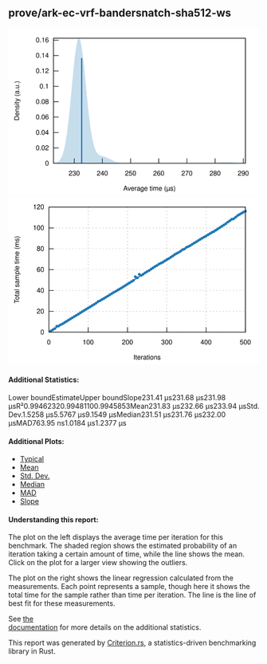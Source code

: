 ## prove/ark-ec-vrf-bandersnatch-sha512-ws

[![PDF of Slope](pdf_small.svg)](pdf.svg)[![Regression](regression_small.svg)](regression.svg)

#### Additional Statistics:

Lower boundEstimateUpper boundSlope231.41 µs231.68 µs231.98 µsR²0.99462320.99481100.9945853Mean231.83 µs232.66 µs233.94 µsStd. Dev.1.5258 µs5.5767 µs9.1549 µsMedian231.51 µs231.76 µs232.00 µsMAD763.95 ns1.0184 µs1.2377 µs

#### Additional Plots:

- [Typical](typical.svg)
- [Mean](mean.svg)
- [Std. Dev.](SD.svg)
- [Median](median.svg)
- [MAD](MAD.svg)
- [Slope](slope.svg)

#### Understanding this report:

The plot on the left displays the average time per iteration for this benchmark. The shaded region
shows the estimated probability of an iteration taking a certain amount of time, while the line
shows the mean. Click on the plot for a larger view showing the outliers.

The plot on the right shows the linear regression calculated from the measurements. Each point
represents a sample, though here it shows the total time for the sample rather than time per
iteration. The line is the line of best fit for these measurements.

See [the\
documentation](https://bheisler.github.io/criterion.rs/book/user_guide/command_line_output.md#additional-statistics) for more details on the additional statistics.

This report was generated by
[Criterion.rs](https://github.com/bheisler/criterion.rs), a statistics-driven benchmarking
library in Rust.

